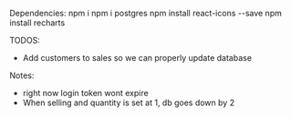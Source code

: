 Dependencies:
npm i
npm i postgres
npm install react-icons --save
npm install recharts

TODOS:
- Add customers to sales so we can properly update database


Notes: 
- right now login token wont expire
- When selling and quantity is set at 1, db goes down by 2